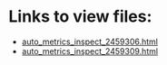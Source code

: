 # Links to view files:

* [auto_metrics_inspect_2459306.html](https://htmlpreview.github.io/?https://github.com/HERA-Team/2021_Interseason_Notebooks/blob/main/auto_metrics_inspect/auto_metrics_inspect_2459306.html)
* [auto_metrics_inspect_2459309.html](https://htmlpreview.github.io/?https://github.com/HERA-Team/2021_Interseason_Notebooks/blob/main/auto_metrics_inspect/auto_metrics_inspect_2459309.html)